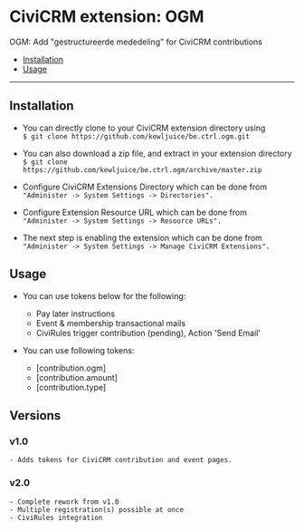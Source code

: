 # CiviCRM extension: OGM

OGM: Add "gestructureerde mededeling" for CiviCRM contributions
- [Installation](#installation)
- [Usage](#usage)

***

## Installation

- You can directly clone to your CiviCRM extension directory using<br>
```$ git clone https://github.com/kewljuice/be.ctrl.ogm.git```

- You can also download a zip file, and extract in your extension directory<br>
```$ git clone https://github.com/kewljuice/be.ctrl.ogm/archive/master.zip```

- Configure CiviCRM Extensions Directory which can be done from<br>
```"Administer -> System Settings -> Directories".```

- Configure Extension Resource URL which can be done from<br>
```"Administer -> System Settings -> Resource URLs".```

- The next step is enabling the extension which can be done from<br> 
```"Administer -> System Settings -> Manage CiviCRM Extensions".```

## Usage

- You can use tokens below for the following:
    - Pay later instructions
    - Event & membership transactional mails
    - CiviRules trigger contribution (pending), Action 'Send Email'
    
- You can use following tokens:
    - [contribution.ogm]
    - [contribution.amount]
    - [contribution.type]

## Versions

### v1.0 

    - Adds tokens for CiviCRM contribution and event pages.

### v2.0 

    - Complete rework from v1.0
    - Multiple registration(s) possible at once
    - CiviRules integration